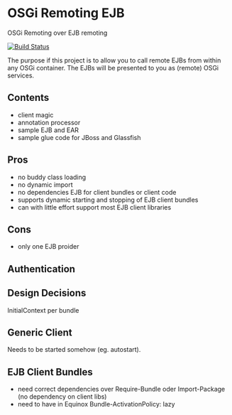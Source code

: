 OSGi Remoting EJB
=================
OSGi Remoting over EJB remoting

[![Build Status](https://travis-ci.org/marschall/osgi-remoting-ejb.png?branch=master)](https://travis-ci.org/marschall/osgi-remoting-ejb)

The purpose if this project is to allow you to call remote EJBs from within any OSGi container. The EJBs will be presented to you as (remote) OSGi services.

Contents
--------
* client magic
* annotation processor
* sample EJB and EAR
* sample glue code for JBoss and Glassfish


Pros
----
* no buddy class loading
* no dynamic import
* no dependencies EJB for client bundles or client code
* supports dynamic starting and stopping of EJB client bundles
* can with little effort support most EJB client libraries

Cons
----
* only one EJB proider

Authentication
--------------

Design Decisions
----------------
InitialContext per bundle

Generic Client
--------------
Needs to be started somehow (eg. autostart).

EJB Client Bundles
-------------------
* need correct dependencies over Require-Bundle oder Import-Package (no dependency on client libs)
* need to have in Equinox
    Bundle-ActivationPolicy: lazy
